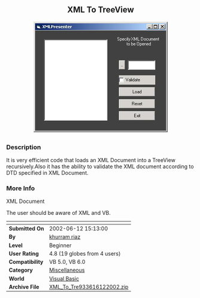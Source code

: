 ﻿<div align="center">

## XML To TreeView

<img src="PIC20026125584916.jpg">
</div>

### Description

It is very efficient code that loads an XML Document into a TreeView recursively.Also it has the ability to validate the XML document according to DTD specified in XML Document.
 
### More Info
 
XML Document

The user should be aware of XML and VB.


<span>             |<span>
---                |---
**Submitted On**   |2002-06-12 15:13:00
**By**             |[khurram riaz](https://github.com/Planet-Source-Code/PSCIndex/blob/master/ByAuthor/khurram-riaz.md)
**Level**          |Beginner
**User Rating**    |4.8 (19 globes from 4 users)
**Compatibility**  |VB 5\.0, VB 6\.0
**Category**       |[Miscellaneous](https://github.com/Planet-Source-Code/PSCIndex/blob/master/ByCategory/miscellaneous__1-1.md)
**World**          |[Visual Basic](https://github.com/Planet-Source-Code/PSCIndex/blob/master/ByWorld/visual-basic.md)
**Archive File**   |[XML\_To\_Tre933616122002\.zip](https://github.com/Planet-Source-Code/khurram-riaz-xml-to-treeview__1-35747/archive/master.zip)








